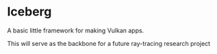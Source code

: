 # Iceberg
A basic little framework for making Vulkan apps.

This will serve as the backbone for a future ray-tracing research project
